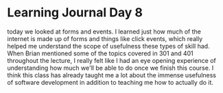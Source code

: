 # Learning Journal Day 8

today we looked at forms and events. I learned just how much of the internet is made up of forms and things like click events, which really helped me understand the scope of usefulness these types of skill had. When Brian mentioned some of the topics covered in 301 and 401 throughout the lecture, I really felt like I had an eye opening experience of understanding how much we'll be able to do once we finish this course. I think this class has already taught me a lot about the immense usefulness of software development in addition to teaching me how to actually do it.
